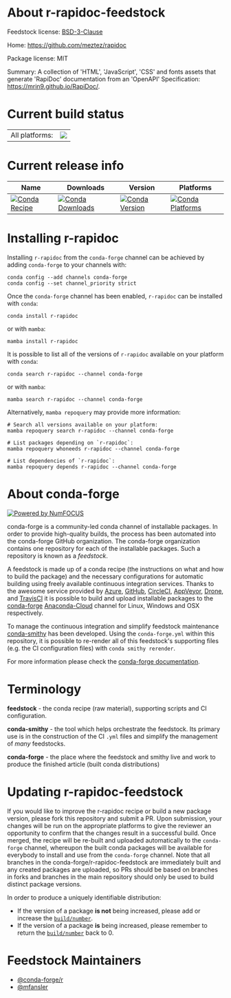 About r-rapidoc-feedstock
=========================

Feedstock license: [BSD-3-Clause](https://github.com/conda-forge/r-rapidoc-feedstock/blob/main/LICENSE.txt)

Home: https://github.com/meztez/rapidoc

Package license: MIT

Summary: A collection of 'HTML', 'JavaScript', 'CSS' and fonts assets that generate 'RapiDoc' documentation from an 'OpenAPI' Specification: <https://mrin9.github.io/RapiDoc/>.

Current build status
====================


<table><tr><td>All platforms:</td>
    <td>
      <a href="https://dev.azure.com/conda-forge/feedstock-builds/_build/latest?definitionId=15182&branchName=main">
        <img src="https://dev.azure.com/conda-forge/feedstock-builds/_apis/build/status/r-rapidoc-feedstock?branchName=main">
      </a>
    </td>
  </tr>
</table>

Current release info
====================

| Name | Downloads | Version | Platforms |
| --- | --- | --- | --- |
| [![Conda Recipe](https://img.shields.io/badge/recipe-r--rapidoc-green.svg)](https://anaconda.org/conda-forge/r-rapidoc) | [![Conda Downloads](https://img.shields.io/conda/dn/conda-forge/r-rapidoc.svg)](https://anaconda.org/conda-forge/r-rapidoc) | [![Conda Version](https://img.shields.io/conda/vn/conda-forge/r-rapidoc.svg)](https://anaconda.org/conda-forge/r-rapidoc) | [![Conda Platforms](https://img.shields.io/conda/pn/conda-forge/r-rapidoc.svg)](https://anaconda.org/conda-forge/r-rapidoc) |

Installing r-rapidoc
====================

Installing `r-rapidoc` from the `conda-forge` channel can be achieved by adding `conda-forge` to your channels with:

```
conda config --add channels conda-forge
conda config --set channel_priority strict
```

Once the `conda-forge` channel has been enabled, `r-rapidoc` can be installed with `conda`:

```
conda install r-rapidoc
```

or with `mamba`:

```
mamba install r-rapidoc
```

It is possible to list all of the versions of `r-rapidoc` available on your platform with `conda`:

```
conda search r-rapidoc --channel conda-forge
```

or with `mamba`:

```
mamba search r-rapidoc --channel conda-forge
```

Alternatively, `mamba repoquery` may provide more information:

```
# Search all versions available on your platform:
mamba repoquery search r-rapidoc --channel conda-forge

# List packages depending on `r-rapidoc`:
mamba repoquery whoneeds r-rapidoc --channel conda-forge

# List dependencies of `r-rapidoc`:
mamba repoquery depends r-rapidoc --channel conda-forge
```


About conda-forge
=================

[![Powered by
NumFOCUS](https://img.shields.io/badge/powered%20by-NumFOCUS-orange.svg?style=flat&colorA=E1523D&colorB=007D8A)](https://numfocus.org)

conda-forge is a community-led conda channel of installable packages.
In order to provide high-quality builds, the process has been automated into the
conda-forge GitHub organization. The conda-forge organization contains one repository
for each of the installable packages. Such a repository is known as a *feedstock*.

A feedstock is made up of a conda recipe (the instructions on what and how to build
the package) and the necessary configurations for automatic building using freely
available continuous integration services. Thanks to the awesome service provided by
[Azure](https://azure.microsoft.com/en-us/services/devops/), [GitHub](https://github.com/),
[CircleCI](https://circleci.com/), [AppVeyor](https://www.appveyor.com/),
[Drone](https://cloud.drone.io/welcome), and [TravisCI](https://travis-ci.com/)
it is possible to build and upload installable packages to the
[conda-forge](https://anaconda.org/conda-forge) [Anaconda-Cloud](https://anaconda.org/)
channel for Linux, Windows and OSX respectively.

To manage the continuous integration and simplify feedstock maintenance
[conda-smithy](https://github.com/conda-forge/conda-smithy) has been developed.
Using the ``conda-forge.yml`` within this repository, it is possible to re-render all of
this feedstock's supporting files (e.g. the CI configuration files) with ``conda smithy rerender``.

For more information please check the [conda-forge documentation](https://conda-forge.org/docs/).

Terminology
===========

**feedstock** - the conda recipe (raw material), supporting scripts and CI configuration.

**conda-smithy** - the tool which helps orchestrate the feedstock.
                   Its primary use is in the construction of the CI ``.yml`` files
                   and simplify the management of *many* feedstocks.

**conda-forge** - the place where the feedstock and smithy live and work to
                  produce the finished article (built conda distributions)


Updating r-rapidoc-feedstock
============================

If you would like to improve the r-rapidoc recipe or build a new
package version, please fork this repository and submit a PR. Upon submission,
your changes will be run on the appropriate platforms to give the reviewer an
opportunity to confirm that the changes result in a successful build. Once
merged, the recipe will be re-built and uploaded automatically to the
`conda-forge` channel, whereupon the built conda packages will be available for
everybody to install and use from the `conda-forge` channel.
Note that all branches in the conda-forge/r-rapidoc-feedstock are
immediately built and any created packages are uploaded, so PRs should be based
on branches in forks and branches in the main repository should only be used to
build distinct package versions.

In order to produce a uniquely identifiable distribution:
 * If the version of a package **is not** being increased, please add or increase
   the [``build/number``](https://docs.conda.io/projects/conda-build/en/latest/resources/define-metadata.html#build-number-and-string).
 * If the version of a package **is** being increased, please remember to return
   the [``build/number``](https://docs.conda.io/projects/conda-build/en/latest/resources/define-metadata.html#build-number-and-string)
   back to 0.

Feedstock Maintainers
=====================

* [@conda-forge/r](https://github.com/conda-forge/r/)
* [@mfansler](https://github.com/mfansler/)

